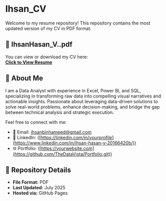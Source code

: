 # Ihsan_CV 

Welcome to my resume repository! This repository contains the most updated version of my CV in PDF format.

## 📄 IhsanHasan_V..pdf

You can view or download my CV here:  
[**Click to View Resume**](IhsanHasan_V..pdf)

## 🧑 About Me

I am a Data Analyst with experience in Excel, Power BI, and SQL, specializing in transforming raw data into compelling visual narratives and actionable insights. Passionate about leveraging data-driven solutions to solve real-world problems, enhance decision-making, and bridge the gap between technical analysis and strategic execution.

Feel free to connect with me:

- 📧 Email: ihsanbinhameed@gmail.com  
- 💼 LinkedIn: ([https://linkedin.com/in/yourprofile](https://www.linkedin.com/in/ihsan-hasan-v-20166420b/))  
- 🌐 Portfolio: ([https://yourwebsite.com](https://github.com/TheDataVista/Portfolio.git))

## 📌 Repository Details

- **File Format:** PDF  
- **Last Updated:** July 2025  
- **Hosted via:** GitHub Pages

